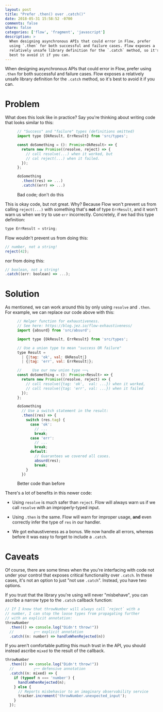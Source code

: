 ```yaml
---
layout: post
title: "Prefer .then() over .catch()"
date: 2018-05-31 15:58:52 -0700
comments: false
share: false
categories: ['flow', 'fragment', 'javascript']
description: >
  When designing asynchronous APIs that could error in Flow, prefer
  using `.then` for both successful and failure cases. Flow exposes a
  relatively unsafe library definition for the `.catch` method, so it's
  best to avoid it if you can.
---
```


When designing asynchronous APIs that could error in Flow, prefer using
`.then` for both successful and failure cases. Flow exposes a relatively
unsafe library definition for the `.catch` method, so it's best to avoid
it if you can.

<!-- more -->

# Problem

What does this look like in practice? Say you're thinking about writing
code that looks similar to this:

<figure>

```{.js .numberLines}
// "Success" and "failure" types (definitions omitted)
import type {OkResult, ErrResult} from 'src/types';

const doSomething = (): Promise<OkResult> => {
  return new Promise((resolve, reject) => {
    // call resolve(...) when it worked, but
    // cal reject(...) when it failed.
  });
};

doSomething
  .then((res) => ...)
  .catch((err) => ...)
```

<figcaption>Bad code; don't do this</figcaption>
</figure>

This is okay code, but not great. Why? Because Flow won't prevent us
from calling `reject(...)` with something that's **not** of type
`ErrResult`, and it won't warn us when we try to use `err` incorrectly.
Concretely, if we had this type definition:

```js
type ErrResult = string;
```

Flow wouldn't prevent us from doing this:

```js
// number, not a string!
reject(42);
```

nor from doing this:

```js
// boolean, not a string!
.catch((err: boolean) => ...);
```


# Solution

As mentioned, we can work around this by only using `resolve` and
`.then`. For example, we can replace our code above with this:

<figure>

```{.js .numberLines}
// Helper function for exhaustiveness.
// See here: https://blog.jez.io/flow-exhaustiveness/
import {absurd} from 'src/absurd';

import type {OkResult, ErrResult} from 'src/types';

// Use a union type to mean "success OR failure"
type Result =
  | {|tag: 'ok', val: OkResult|}
  | {|tag: 'err', val: ErrResult|};

//     Use our new union type ──┐
const doSomething = (): Promise<Result> => {
  return new Promise((resolve, reject) => {
    // call resolve({tag: 'ok',  val: ...}) when it worked, and
    // call resolve({tag: 'err', val: ...}) when it failed
  });
};

doSomething
  // Use a switch statement in the result:
  .then((res) => {
    switch (res.tag) {
      case 'ok':
        // ...
        break;
      case 'err':
        // ...
        break;
      default:
        // Guarantees we covered all cases.
        absurd(res);
        break;
    }
  })
```

<figcaption>Better code than before</figcaption>
</figure>

There's a lot of benefits in this newer code:

- Using `resolve` is much safer than `reject`. Flow will always warn us
  if we call `resolve` with an improperly-typed input.

- Using `.then` is the same. Flow will warn for improper usage, **and**
  even correctly infer the type of `res` in our handler.

- We got exhaustiveness as a bonus. We now handle all errors, whereas
  before it was easy to forget to include a `.catch`.


# Caveats

Of course, there are some times when the you're interfacing with code
not under your control that exposes critical functionality over
`.catch`. In these cases, it's not an option to just "not use `.catch`".
Instead, you have two options.

If you trust that the library you're using will never "misbehave",
you can ascribe a narrow type to the `.catch` callback function:

```js
// If I know that throwNumber will always call `reject` with a
// number, I can stop the loose types from propagating further
// with an explicit annotation:
throwNumber
  .then(() => console.log("Didn't throw!"))
  //         ┌── explicit annotation
  .catch((n: number) => handleWhenRejected(n))
```

If you aren't comfortable putting this much trust in the API, you
should instead ascribe `mixed` to the result of the callback.

```js
throwNumber
  .then(() => console.log("Didn't throw!"))
  //         ┌── defensive annotation
  .catch((n: mixed) => {
    if (typeof n === 'number') {
      handleWhenRejected(n);
    } else {
      // Reports misbehavior to an imaginary observability service
      tracker.increment('throwNumber.unexpected_input');
    }
  });
```

<!-- vim:tw=72
-->
